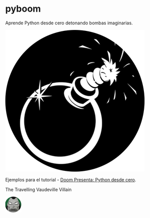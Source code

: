 # pyboom

Aprende Python desde cero detonando bombas imaginarias.

![Pyboom](img/pyboom.png)

Ejemplos para el tutorial - [Doom Presenta: Python desde cero](https://geekl0g.wordpress.com/tag/python-para-detonar-bombas).

The Travelling Vaudeville Villain

![author](img/author.png)
